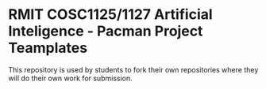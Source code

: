 # RMIT COSC1125/1127 Artificial Inteligence - Pacman Project Teamplates

This repository is used by students to fork their own repositories where they will do their own work for submission.

